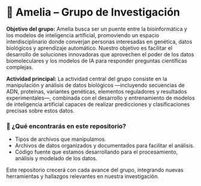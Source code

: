 # 🧬 Amelia – Grupo de Investigación
**Objetivo del grupo:**
Amelia busca ser un puente entre la bioinformática y los modelos de inteligencia artificial, promoviendo un espacio interdisciplinario donde converjan personas interesadas en genética, datos biológicos y aprendizaje automático. Nuestro objetivo es facilitar el desarrollo de soluciones innovadoras que aprovechen el poder de los datos biomoleculares y los modelos de IA para responder preguntas científicas complejas.

**Actividad principal:**
La actividad central del grupo consiste en la manipulación y análisis de datos biológicos —incluyendo secuencias de ADN, proteínas, variantes genéticas, elementos reguladores y resultados experimentales—, combinada con el desarrollo y entrenamiento de modelos de inteligencia artificial capaces de realizar predicciones y clasificaciones precisas sobre estos datos.

### 📁 ¿Qué encontrarás en este repositorio?
- Tipos de archivos que manipulamos.
- Archivos de datos organizados y documentados para facilitar el análisis.
- Código fuente que estamos desarrollando para el procesamiento, análisis y modelado de los datos.

Este repositorio crecerá con cada avance del grupo, integrando nuevas herramientas y hallazgos relevantes en nuestra investigación.

